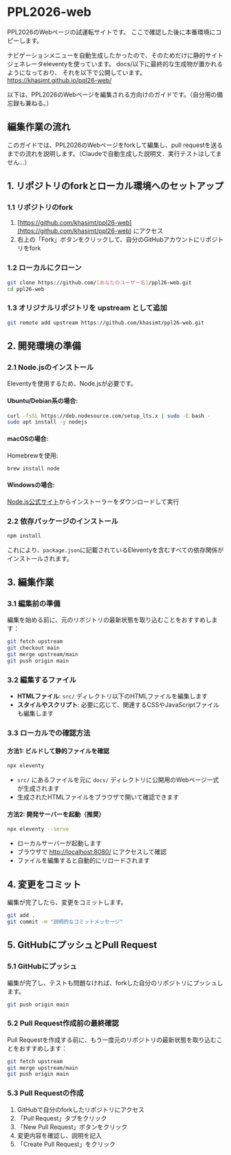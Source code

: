 # PPL2026-web

PPL2026のWebページの試運転サイトです。
ここで確認した後に本番環境にコピーします。

ナビゲーションメニューを自動生成したかったので、そのためだけに静的サイトジェネレータeleventyを使っています。
docs/以下に最終的な生成物が置かれるようになっており、 それを以下で公開しています。
https://khasimt.github.io/ppl26-web/

以下は、PPL2026のWebページを編集される方向けのガイドです。（自分用の備忘録も兼ねる。）

## 編集作業の流れ

このガイドでは、PPL2026のWebページをforkして編集し、pull requestを送るまでの流れを説明します。（Claudeで自動生成した説明文．実行テストはしてません...）

## 1. リポジトリのforkとローカル環境へのセットアップ

### 1.1 リポジトリのfork
1. [https://github.com/khasimt/ppl26-web](https://github.com/khasimt/ppl26-web) にアクセス
2. 右上の「Fork」ボタンをクリックして、自分のGitHubアカウントにリポジトリをfork

### 1.2 ローカルにクローン
```bash
git clone https://github.com/[あなたのユーザー名]/ppl26-web.git
cd ppl26-web
```

### 1.3 オリジナルリポジトリを upstream として追加
```bash
git remote add upstream https://github.com/khasimt/ppl26-web.git
```

## 2. 開発環境の準備

### 2.1 Node.jsのインストール

Eleventyを使用するため、Node.jsが必要です。

#### Ubuntu/Debian系の場合:
```bash
curl -fsSL https://deb.nodesource.com/setup_lts.x | sudo -E bash -
sudo apt install -y nodejs
```

#### macOSの場合:
Homebrewを使用:
```bash
brew install node
```

#### Windowsの場合:
[Node.js公式サイト](https://nodejs.org/)からインストーラーをダウンロードして実行

### 2.2 依存パッケージのインストール
```bash
npm install
```

これにより、`package.json`に記載されているEleventyを含むすべての依存関係がインストールされます。

## 3. 編集作業

### 3.1 編集前の準備

編集を始める前に、元のリポジトリの最新状態を取り込むことをおすすめします：

```bash
git fetch upstream
git checkout main
git merge upstream/main
git push origin main
```

### 3.2 編集するファイル

- **HTMLファイル**: `src/` ディレクトリ以下のHTMLファイルを編集します
- **スタイルやスクリプト**: 必要に応じて、関連するCSSやJavaScriptファイルも編集します

### 3.3 ローカルでの確認方法

#### 方法1: ビルドして静的ファイルを確認
```bash
npx eleventy
```
- `src/` にあるファイルを元に `docs/` ディレクトリに公開用のWebページ一式が生成されます
- 生成されたHTMLファイルをブラウザで開いて確認できます

#### 方法2: 開発サーバーを起動（推奨）
```bash
npx eleventy --serve
```
- ローカルサーバーが起動します
- ブラウザで [http://localhost:8080/](http://localhost:8080/) にアクセスして確認
- ファイルを編集すると自動的にリロードされます

## 4. 変更をコミット

編集が完了したら、変更をコミットします。

```bash
git add .
git commit -m "説明的なコミットメッセージ"
```

## 5. GitHubにプッシュとPull Request

### 5.1 GitHubにプッシュ
編集が完了し、テストも問題なければ、forkした自分のリポジトリにプッシュします。

```bash
git push origin main
```

### 5.2 Pull Request作成前の最終確認
Pull Requestを作成する前に、もう一度元のリポジトリの最新状態を取り込むことをおすすめします：

```bash
git fetch upstream
git merge upstream/main
git push origin main
```

### 5.3 Pull Requestの作成
1. GitHubで自分のforkしたリポジトリにアクセス
2. 「Pull Request」タブをクリック
3. 「New Pull Request」ボタンをクリック
4. 変更内容を確認し、説明を記入
5. 「Create Pull Request」をクリック
